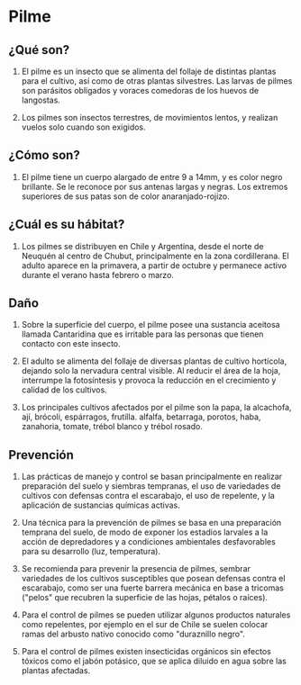 # Pilme
## ¿Qué son?
1. El pilme es un insecto que se alimenta del follaje de distintas plantas para el cultivo, así como de otras plantas silvestres. Las larvas de pilmes son parásitos obligados y voraces comedoras de los huevos de langostas. 

2. Los pilmes son insectos terrestres, de movimientos lentos, y realizan vuelos solo cuando son exigidos.

## ¿Cómo son?
1. El pilme tiene un cuerpo alargado de entre 9 a 14mm, y es color negro brillante. Se le reconoce por sus antenas largas y negras. Los extremos superiores de sus patas son de color anaranjado-rojizo. 

## ¿Cuál es su hábitat?
1. Los pilmes se distribuyen en Chile y Argentina, desde el norte de Neuquén al centro de Chubut, principalmente en la zona cordillerana. El adulto aparece en la primavera, a partir de octubre y permanece activo durante el verano hasta febrero o marzo.

## Daño
1. Sobre la superficie del cuerpo, el pilme posee una sustancia aceitosa llamada Cantaridina que es irritable para las personas que tienen contacto con este insecto.

2. El adulto se alimenta del follaje de diversas plantas de cultivo hortícola, dejando solo la nervadura central visible. Al reducir el área de la hoja, interrumpe la fotosíntesis y provoca la reducción en el crecimiento y calidad de los cultivos.
3. Los principales cultivos afectados por el pilme son la papa, la alcachofa, ají, brócoli, espárragos, frutilla. alfalfa, betarraga, porotos, haba, zanahoria, tomate, trébol blanco y trébol rosado.

## Prevención
1. Las prácticas de manejo y control se basan principalmente en realizar preparación del suelo y siembras tempranas, el uso de variedades de cultivos con defensas contra el escarabajo, el uso de repelente, y la aplicación de sustancias químicas activas.

2. Una técnica para la prevención de pilmes se basa en una preparación temprana del suelo,  de modo de exponer los estadios larvales a la acción de depredadores y a condiciones ambientales desfavorables para su desarrollo (luz, temperatura).

3. Se recomienda para prevenir la presencia de pilmes, sembrar variedades de los cultivos susceptibles que posean defensas contra el escarabajo, como ser una fuerte barrera mecánica en base a tricomas ("pelos" que recubren la superficie de las hojas, pétalos o raíces).

4. Para el control de pilmes se pueden utilizar algunos productos naturales como repelentes, por ejemplo en el sur de Chile se suelen colocar ramas del arbusto nativo conocido como "duraznillo negro".

5. Para el control de pilmes existen insecticidas orgánicos sin efectos tóxicos como el jabón potásico, que se aplica diluido en agua sobre las plantas afectadas.
